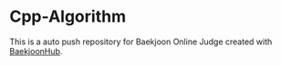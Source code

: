# Cpp-Algorithm
This is a auto push repository for Baekjoon Online Judge created with [BaekjoonHub](https://github.com/BaekjoonHub/BaekjoonHub).
 
   

